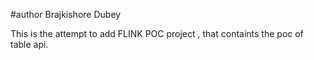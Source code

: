 #author Brajkishore Dubey

This is the attempt to add FLINK POC project , that containts the poc of table api.




